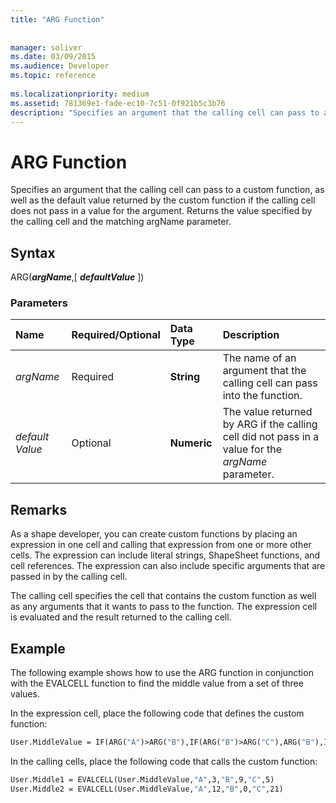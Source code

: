 ```yaml
---
title: "ARG Function"
 
 
manager: soliver
ms.date: 03/09/2015
ms.audience: Developer
ms.topic: reference
 
ms.localizationpriority: medium
ms.assetid: 781369e1-fade-ec10-7c51-0f921b5c3b76
description: "Specifies an argument that the calling cell can pass to a custom function, as well as the default value returned by the custom function if the calling cell does not pass in a value for the argument. Returns the value specified by the calling cell and the matching argName parameter."
---
```


# ARG Function

Specifies an argument that the calling cell can pass to a custom function, as well as the default value returned by the custom function if the calling cell does not pass in a value for the argument. Returns the value specified by the calling cell and the matching argName parameter.
  
## Syntax

ARG(***argName***,[ ***defaultValue*** ]) 
  
### Parameters

|**Name**|**Required/Optional**|**Data Type**|**Description**|
|:-----|:-----|:-----|:-----|
| _argName_ <br/> |Required  <br/> |**String** <br/> |The name of an argument that the calling cell can pass into the function.  <br/> |
| _default Value_ <br/> |Optional  <br/> |**Numeric** <br/> |The value returned by ARG if the calling cell did not pass in a value for the  _argName_ parameter.  <br/> |
   
## Remarks

As a shape developer, you can create custom functions by placing an expression in one cell and calling that expression from one or more other cells. The expression can include literal strings, ShapeSheet functions, and cell references. The expression can also include specific arguments that are passed in by the calling cell. 
  
The calling cell specifies the cell that contains the custom function as well as any arguments that it wants to pass to the function. The expression cell is evaluated and the result returned to the calling cell.
  
## Example

The following example shows how to use the ARG function in conjunction with the EVALCELL function to find the middle value from a set of three values. 
  
In the expression cell, place the following code that defines the custom function: 
  
```vb
User.MiddleValue = IF(ARG("A")>ARG("B"),IF(ARG("B")>ARG("C"),ARG("B"),IF(ARG("A")>ARG("C"),ARG("C"),ARG("A"))),IF(ARG("A")>ARG("C"),ARG("A"),IF(ARG("B")>ARG("C"),ARG("C"),ARG("B"))))
```

In the calling cells, place the following code that calls the custom function:
  
```vb
User.Middle1 = EVALCELL(User.MiddleValue,"A",3,"B",9,"C",5) 
User.Middle2 = EVALCELL(User.MiddleValue,"A",12,"B",0,"C",21) 

```


